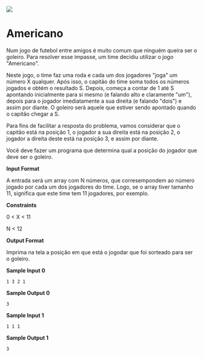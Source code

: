 ![](https://i.imgur.com/xG74tOh.png)

# Americano

Num jogo de futebol entre amigos é muito comum que ninguém queira ser o goleiro. Para resolver esse impasse, um time decidiu utilizar o jogo "Americano".

Neste jogo, o time faz uma roda e cada um dos jogadores "joga" um número X qualquer. Após isso, o capitão do time soma todos os números jogados e obtém o resultado S. Depois, começa a contar de 1 até S apontando inicialmente para si mesmo (e falando alto e claramente "um"), depois para o jogador imediatamente a sua direita (e falando "dois") e assim por diante. O goleiro será aquele que estiver sendo apontado quando o capitão chegar a S.

Para fins de facilitar a resposta do problema, vamos considerar que o capitão está na posição 1, o jogador a sua direita está na posição 2, o jogador a direita deste está na posição 3, e assim por diante.

Você deve fazer um programa que determina qual a posição do jogador que deve ser o goleiro.

__Input Format__

A entrada será um array com N números, que corresempondem ao número jogado por cada um dos jogadores do time. Logo, se o array tiver tamanho 11, significa que este time tem 11 jogadores, por exemplo.

__Constraints__

0 < X < 11

N < 12

__Output Format__

Imprima na tela a posição em que está o jogodar que foi sorteado para ser o goleiro.

__Sample Input 0__

```
1 3 2 1
```

__Sample Output 0__

```
3
```

__Sample Input 1__

```
1 1 1
```

__Sample Output 1__

```
3
```
